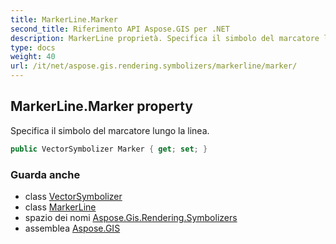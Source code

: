 ```yaml
---
title: MarkerLine.Marker
second_title: Riferimento API Aspose.GIS per .NET
description: MarkerLine proprietà. Specifica il simbolo del marcatore lungo la linea.
type: docs
weight: 40
url: /it/net/aspose.gis.rendering.symbolizers/markerline/marker/
---
```

## MarkerLine.Marker property

Specifica il simbolo del marcatore lungo la linea.

```csharp
public VectorSymbolizer Marker { get; set; }
```

### Guarda anche

* class [VectorSymbolizer](../../vectorsymbolizer/)
* class [MarkerLine](../)
* spazio dei nomi [Aspose.Gis.Rendering.Symbolizers](../../markerline/)
* assemblea [Aspose.GIS](../../../)


